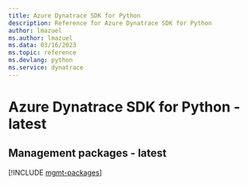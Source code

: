 ```yaml
---
title: Azure Dynatrace SDK for Python
description: Reference for Azure Dynatrace SDK for Python
author: lmazuel
ms.author: lmazuel
ms.data: 03/16/2023
ms.topic: reference
ms.devlang: python
ms.service: dynatrace
---
```

# Azure Dynatrace SDK for Python - latest

## Management packages - latest
[!INCLUDE [mgmt-packages](dynatrace-mgmt-index.md)]